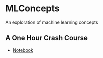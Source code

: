 # MLConcepts

An exploration of machine learning concepts


## A One Hour Crash Course

* [Notebook](https://github.com/noahgift/MLConcepts/blob/main/MLConcepts.ipynb)

